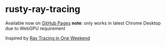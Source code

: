 # rusty-ray-tracing

Available now on [GitHub Pages](https://robertwaltham.github.io/rusty-ray-tracing/) **note**: only works in latest Chrome Desktop due to WebGPU requirement

Inspired by [Ray Tracing in One Weekend](https://raytracing.github.io/books/RayTracingInOneWeekend.html)

